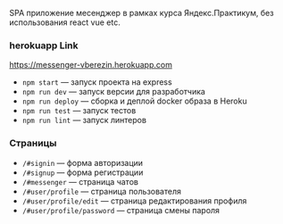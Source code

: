 SPA приложение месенджер в рамках курса Яндекс.Практикум, без использования react vue etc.

### herokuapp Link
https://messenger-vberezin.herokuapp.com

- `npm start` — запуск проекта на express
- `npm run dev` — запуск версии для разработчика
- `npm run deploy` — сборка и деплой docker образа в Heroku
- `npm run test` — запуск тестов
- `npm run lint` — запуск линтеров

### Страницы
- `/#signin` — форма авторизации
- `/#signup` — форма регистрации
- `/#messenger` — страница чатов
- `/#user/profile` — страница пользователя
- `/#user/profile/edit` — страница редактирования профиля
- `/#user/profile/password` — страница смены пароля
